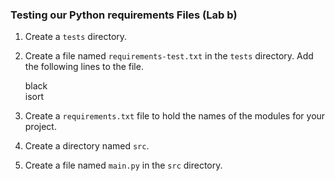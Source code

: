 ### Testing our Python requirements Files (Lab b)

1. Create a `tests` directory.

1. Create a file named `requirements-test.txt` in the `tests` directory. Add the following lines to the file.

    black   
    isort   

1. Create a `requirements.txt` file to hold the names of the modules for your project.

1. Create a directory named `src`.

1. Create a file named `main.py` in the `src` directory.

